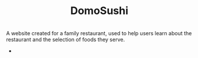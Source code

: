 
<h1 align="center"> DomoSushi </h1>
<br/>
A website created for a family restaurant, used to help users learn about the restaurant and the selection of foods they serve.

- 
